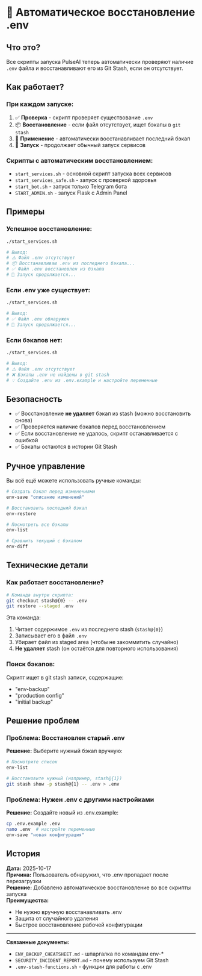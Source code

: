 # 🔄 Автоматическое восстановление .env

## Что это?

Все скрипты запуска PulseAI теперь автоматически проверяют наличие `.env` файла и восстанавливают его из Git Stash, если он отсутствует.

## Как работает?

### При каждом запуске:

1. ✅ **Проверка** - скрипт проверяет существование `.env`
2. 📦 **Восстановление** - если файл отсутствует, ищет бэкапы в `git stash`
3. 🎉 **Применение** - автоматически восстанавливает последний бэкап
4. 🚀 **Запуск** - продолжает обычный запуск сервисов

### Скрипты с автоматическим восстановлением:

- `start_services.sh` - основной скрипт запуска всех сервисов
- `start_services_safe.sh` - запуск с проверкой здоровья
- `start_bot.sh` - запуск только Telegram бота
- `START_ADMIN.sh` - запуск Flask с Admin Panel

## Примеры

### Успешное восстановление:

```bash
./start_services.sh

# Вывод:
# ⚠️ Файл .env отсутствует
# 📦 Восстанавливаю .env из последнего бэкапа...
# ✅ Файл .env восстановлен из бэкапа
# 🚀 Запуск продолжается...
```

### Если .env уже существует:

```bash
./start_services.sh

# Вывод:
# ✅ Файл .env обнаружен
# 🚀 Запуск продолжается...
```

### Если бэкапов нет:

```bash
./start_services.sh

# Вывод:
# ⚠️ Файл .env отсутствует
# ❌ Бэкапы .env не найдены в git stash
# 💡 Создайте .env из .env.example и настройте переменные
```

## Безопасность

- ✅ Восстановление **не удаляет** бэкап из stash (можно восстановить снова)
- ✅ Проверяется наличие бэкапов перед восстановлением
- ✅ Если восстановление не удалось, скрипт останавливается с ошибкой
- ✅ Бэкапы остаются в истории Git Stash

## Ручное управление

Вы всё ещё можете использовать ручные команды:

```bash
# Создать бэкап перед изменениями
env-save "описание изменений"

# Восстановить последний бэкап
env-restore

# Посмотреть все бэкапы
env-list

# Сравнить текущий с бэкапом
env-diff
```

## Технические детали

### Как работает восстановление?

```bash
# Команда внутри скрипта:
git checkout stash@{0} -- .env
git restore --staged .env
```

Эта команда:
1. Читает содержимое `.env` из последнего stash (`stash@{0}`)
2. Записывает его в файл `.env`
3. Убирает файл из staged area (чтобы не закоммитить случайно)
4. **Не удаляет** stash (он остаётся для повторного использования)

### Поиск бэкапов:

Скрипт ищет в git stash записи, содержащие:
- "env-backup"
- "production config"  
- "initial backup"

## Решение проблем

### Проблема: Восстановлен старый .env

**Решение:** Выберите нужный бэкап вручную:

```bash
# Посмотрите список
env-list

# Восстановите нужный (например, stash@{1})
git stash show -p stash@{1} -- .env > .env
```

### Проблема: Нужен .env с другими настройками

**Решение:** Создайте новый из .env.example:

```bash
cp .env.example .env
nano .env  # настройте переменные
env-save "новая конфигурация"
```

## История

**Дата:** 2025-10-17  
**Причина:** Пользователь обнаружил, что .env пропадает после перезагрузки  
**Решение:** Добавлено автоматическое восстановление во все скрипты запуска  
**Преимущества:**
- Не нужно вручную восстанавливать .env
- Защита от случайного удаления
- Быстрое восстановление рабочей конфигурации

---

**Связанные документы:**
- `ENV_BACKUP_CHEATSHEET.md` - шпаргалка по командам env-*
- `SECURITY_INCIDENT_REPORT.md` - почему используем Git Stash
- `.env-stash-functions.sh` - функции для работы с .env
